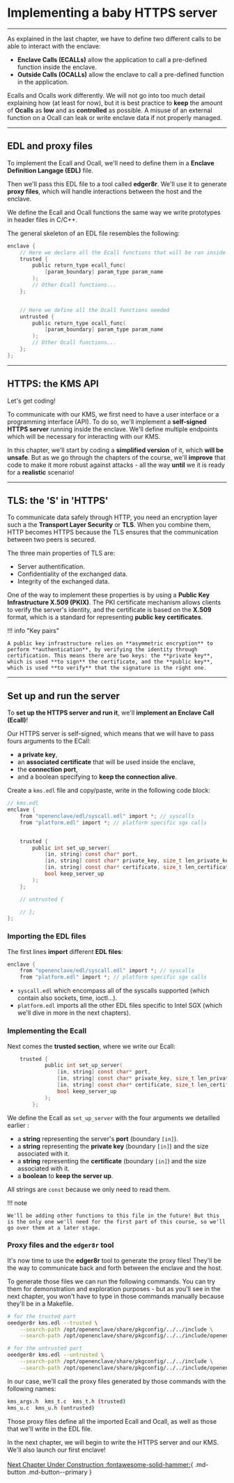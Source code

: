 # Implementing a baby HTTPS server
___________________________________________________

As explained in the last chapter, we have to define two different calls to be able to interact with the enclave:

- **Enclave Calls (ECALLs)** allow the application to call a pre-defined function inside the enclave.  
- **Outside Calls (OCALLs)** allow the enclave to call a pre-defined function in the application. 

Ecalls and Ocalls work differently. We will not go into too much detail explaining how (at least for now), but it is best practice to **keep** the amount of **Ocalls** as **low** and as **controlled** as possible. A misuse of an external function on a Ocall can leak or write enclave data if not properly managed.

___________________________________________________
## EDL and proxy files

To implement the Ecall and Ocall, we'll need to define them in a **Enclave Definition Langage (EDL)** file. 

Then we'll pass this EDL file to a tool called **edger8r**. We'll use it to generate **proxy files**, which will handle interactions between the host and the enclave. 

We define the Ecall and Ocall functions the same way we write prototypes in header files in C/C++. 

The general skeleton of an EDL file resembles the following: 

```C
enclave {
    // Here we declare all the Ecall functions that will be ran inside the enclave 
    trusted {
        public return_type ecall_func(
            [param_boundary] param_type param_name
        );
        // Other Ecall functions...
    };


    // Here we define all the Ocall functions needed 
    untrusted {
        public return_type ocall_func(
            [param_boundary] param_type param_name
        );
        // Other Ocall functions... 
    };
};
```

________________________________
## HTTPS: the KMS API

Let's get coding! 

To communicate with our KMS, we first need to have a user interface or a programming interface (API). To do so, we'll implement a **self-signed HTTPS server** running inside the enclave. We'll define multiple endpoints which will be necessary for interacting with our KMS.

In this chapter, we'll start by coding a **simplified version** of it, which **will be unsafe**. But as we go through the chapters of the course, we'll **improve** that code to make it more robust against attacks - all the way **until** we it is ready for a **realistic** scenario! 

___________________________________________
## TLS: the 'S' in 'HTTPS'

To communicate data safely through HTTP, you need an encryption layer such a the **Transport Layer Security** or **TLS**. When you combine them, HTTP becomes HTTPS because the TLS ensures that the communication between two peers is secured.

The three main properties of TLS are:

- Server authentification. 
- Confidentiality of the exchanged data. 
- Integrity of the exchanged data. 

One of the way to implement these properties is by using a **Public Key Infrastructure X.509 (PKIX)**. The PKI certificate mechanism allows clients to verify the server's identity, and the certificate is based on the **X.509** format, which is a standard for representing **public key certificates**. 

!!! info "Key pairs"

	A public key infrastructure relies on **asymmetric encryption** to perform **authentication**, by verifying the identity through certification. This means there are two keys: the **private key**, which is used **to sign** the certificate, and the **public key**, which is used **to verify** that the signature is the right one. 

___________________________________
## Set up and run the server

To **set up the HTTPS server and run it**, we'll **implement an Enclave Call (Ecall)**! 

Our HTTPS server is self-signed, which means that we will have to pass fours arguments to the ECall: 

+ **a private key**,
+ an **associated certificate** that will be used inside the enclave,
+ the **connection port**,
+ and a boolean specifying to **keep the connection alive**. 

Create a `kms.edl` file and copy/paste, write in the following code block:

```c
// kms.edl
enclave {
    from "openenclave/edl/syscall.edl" import *; // syscalls
    from "platform.edl" import *; // platform specific sgx calls


    trusted {
        public int set_up_server(
            [in, string] const char* port, 
            [in, string] const char* private_key, size_t len_private_key,
            [in, string] const char* certificate, size_t len_certificate, 
            bool keep_server_up
        );
    };

    // untrusted {

    // };
};
```

### Importing the EDL files

The first lines **import** different **EDL files**: 

```c
enclave {
    from "openenclave/edl/syscall.edl" import *; // syscalls
    from "platform.edl" import *; // platform specific sgx calls
```

+ `syscall.edl` which encompass all of the syscalls supported (which contain also sockets, time, ioctl...). 
+ `platform.edl` imports all the other EDL files specific to Intel SGX (which we'll dive in more in the next chapters). 

### Implementing the Ecall

Next comes the **trusted section**, where we write our Ecall:

```c
	trusted {
			public int set_up_server(
				[in, string] const char* port, 
				[in, string] const char* private_key, size_t len_private_key,
				[in, string] const char* certificate, size_t len_certificate, 
				bool keep_server_up
			);
		};
```  

We define the Ecall as `set_up_server` with the four arguments we detailled earlier : 

+ a **string** representing the server's **port** (boundary `[in]`). 
+ a **string** representing the **private key** (boundary `[in]`) and the size associated with it.
+ a **string** representing the **certificate** (boundary `[in]`) and the size associated with it. 
+ a **boolean** to **keep the server up**. 

All strings are `const` because we only need to read them.

!!! note

    We'll be adding other functions to this file in the future! But this is the only one we'll need for the first part of this course, so we'll go over them at a later stage.

### Proxy files and the `edger8r` tool

It's now time to use the **edger8r** tool to generate the proxy files! They'll be the way to communicate back and forth between the enclave and the host. 

To generate those files we can run the following commands. You can try them for demonstration and exploration purposes - but as you'll see in the next chapter, you won't have to type in those commands manually because they'll be in a Makefile. 

```bash
# for the trusted part
oeedger8r kms.edl --trusted \
    --search-path /opt/openenclave/share/pkgconfig/../../include \
    --search-path /opt/openenclave/share/pkgconfig/../../include/openenclave/edl/sgx 

# for the untrusted part 
oeedger8r kms.edl --untrusted \
    --search-path /opt/openenclave/share/pkgconfig/../../include \
    --search-path /opt/openenclave/share/pkgconfig/../../include/openenclave/edl/sgx 

```

In our case, we'll call the proxy files generated by those commands with the following names:

```bash
kms_args.h  kms_t.c  kms_t.h (trusted) 
kms_u.c  kms_u.h (untrusted)
```

Those proxy files define all the imported Ecall and Ocall, as well as those that we'll write in the EDL file.   


In the next chapter, we will begin to write the HTTPS server and our KMS. We'll also launch our first enclave! 
<br />
<br />
[Next Chapter Under Construction :fontawesome-solid-hammer:](./trusted-vs-untrusted-impl.md){ .md-button .md-button--primary }
